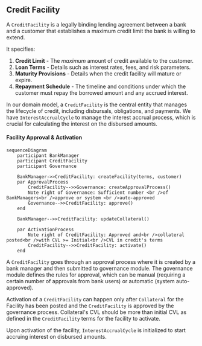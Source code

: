 ## Credit Facility

A `CreditFacility` is a legally binding lending agreement between a bank and a customer that establishes a maximum credit limit the bank is willing to extend.

It specifies:

1. **Credit Limit** - The *maximum* amount of credit available to the customer.
2. **Loan Terms** - Details such as interest rates, fees, and risk parameters.
3. **Maturity Provisions** - Details when the credit facility will mature or expire.
4. **Repayment Schedule** - The timeline and conditions under which the customer must repay the borrowed amount and any accrued interest.

In our domain model, a `CreditFacility` is the central entity that manages the lifecycle of credit, including disbursals, obligations, and payments.
We have `InterestAccrualCycle` to manage the interest accrual process, which is crucial for calculating the interest on the disbursed amounts.

#### Facility Approval & Activation

```mermaid
sequenceDiagram
    participant BankManager
    participant CreditFacility
    participant Governance

    BankManager->>CreditFacility: createFacility(terms, customer)
    par ApprovalProcess
        CreditFacility-->>Governance: createApprovalProcess()
        Note right of Governance: Sufficient number <br />of BankManagers<br />approve or system <br />auto-approved
        Governance-->>CreditFacility: approve()
    end

    BankManager-->>CreditFacility: updateCollateral()

    par ActivationProcess
        Note right of CreditFacility: Approved and<br />collateral posted<br />with CVL >= Initial<br />CVL in credit's terms
        CreditFacility-->>CreditFacility: activate()
    end
```

A `CreditFacility` goes through an approval process where it is created by a bank manager and then submitted to governance module. The governance module defines the rules for approval, which can be manual (requiring a certain number of approvals from bank users) or automatic (system auto-approved).

Activation of a `CreditFacility` can happen only after `Collateral` for the Facility has been posted and the `CreditFacility` is approved by the governance process.
Collateral's CVL should be more than initial CVL as defined in the `CreditFacility` terms for the facility to activate.

Upon activation of the facility, `InterestAccrualCycle` is initialized to start accruing interest on disbursed amounts.

